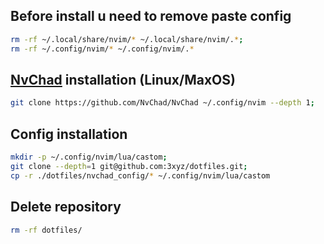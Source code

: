 ## Before install u need to remove paste config

```sh
rm -rf ~/.local/share/nvim/* ~/.local/share/nvim/.*;
rm -rf ~/.config/nvim/* ~/.config/nvim/.*
```

## [NvChad](https://nvchad.com/docs/quickstart/install) installation (Linux/MaxOS)

```sh
git clone https://github.com/NvChad/NvChad ~/.config/nvim --depth 1;
```

## Config installation
```sh
mkdir -p ~/.config/nvim/lua/castom;
git clone --depth=1 git@github.com:3xyz/dotfiles.git;
cp -r ./dotfiles/nvchad_config/* ~/.config/nvim/lua/castom
```
## Delete repository
```sh
rm -rf dotfiles/
```
